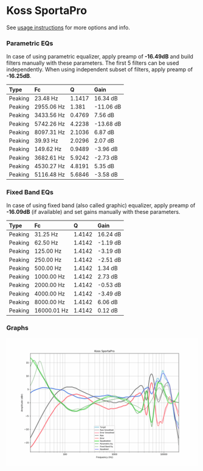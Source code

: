 # Koss SportaPro
See [usage instructions](https://github.com/jaakkopasanen/AutoEq#usage) for more options and info.

### Parametric EQs
In case of using parametric equalizer, apply preamp of **-16.49dB** and build filters manually
with these parameters. The first 5 filters can be used independently.
When using independent subset of filters, apply preamp of **-16.25dB**.

| Type    | Fc         |      Q | Gain      |
|:--------|:-----------|:-------|:----------|
| Peaking | 23.48 Hz   | 1.1417 | 16.34 dB  |
| Peaking | 2955.06 Hz | 1.381  | -11.06 dB |
| Peaking | 3433.56 Hz | 0.4769 | 7.56 dB   |
| Peaking | 5742.26 Hz | 4.2238 | -13.68 dB |
| Peaking | 8097.31 Hz | 2.1036 | 6.87 dB   |
| Peaking | 39.93 Hz   | 2.0296 | 2.07 dB   |
| Peaking | 149.62 Hz  | 0.9489 | -3.96 dB  |
| Peaking | 3682.61 Hz | 5.9242 | -2.73 dB  |
| Peaking | 4530.27 Hz | 4.8191 | 5.35 dB   |
| Peaking | 5116.48 Hz | 5.6846 | -3.58 dB  |

### Fixed Band EQs
In case of using fixed band (also called graphic) equalizer, apply preamp of **-16.09dB**
(if available) and set gains manually with these parameters.

| Type    | Fc          |      Q | Gain     |
|:--------|:------------|:-------|:---------|
| Peaking | 31.25 Hz    | 1.4142 | 16.24 dB |
| Peaking | 62.50 Hz    | 1.4142 | -1.19 dB |
| Peaking | 125.00 Hz   | 1.4142 | -3.19 dB |
| Peaking | 250.00 Hz   | 1.4142 | -2.51 dB |
| Peaking | 500.00 Hz   | 1.4142 | 1.34 dB  |
| Peaking | 1000.00 Hz  | 1.4142 | 2.73 dB  |
| Peaking | 2000.00 Hz  | 1.4142 | -0.53 dB |
| Peaking | 4000.00 Hz  | 1.4142 | -3.49 dB |
| Peaking | 8000.00 Hz  | 1.4142 | 6.06 dB  |
| Peaking | 16000.01 Hz | 1.4142 | 0.12 dB  |

### Graphs
![](./Koss%20SportaPro.png)